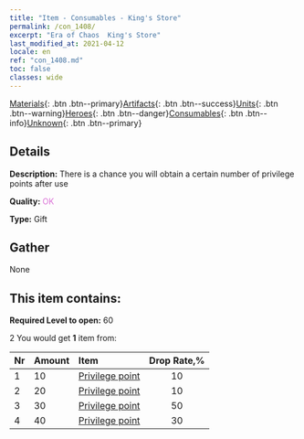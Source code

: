 ```yaml
---
title: "Item - Consumables - King's Store"
permalink: /con_1408/
excerpt: "Era of Chaos  King's Store"
last_modified_at: 2021-04-12
locale: en
ref: "con_1408.md"
toc: false
classes: wide
---
```

 [Materials](/){: .btn .btn--primary}[Artifacts](/Artifacts/){: .btn .btn--success}[Units](/Units/){: .btn .btn--warning}[Heroes](/Heroes/){: .btn .btn--danger}[Consumables](/Consumables/){: .btn .btn--info}[Unknown](/Unknown/){: .btn .btn--primary}

## Details
 **Description:** There is a chance you will obtain a certain number of privilege points after use

 **Quality:** <span style="color: #DA70D6">OK</span>

 **Type:** Gift

## Gather

  None

## This item contains:

 **Required Level to open:** 60

 2 You would get **1** item  from:

  | Nr | Amount |     Item    | Drop Rate,% |
  |:---|:-------|:------------|:---------:|
  | 1 | 10 | [Privilege point](/Items/con_820/) | 10 | 
  | 2 | 20 | [Privilege point](/Items/con_820/) | 10 | 
  | 3 | 30 | [Privilege point](/Items/con_820/) | 50 | 
  | 4 | 40 | [Privilege point](/Items/con_820/) | 30 | 
